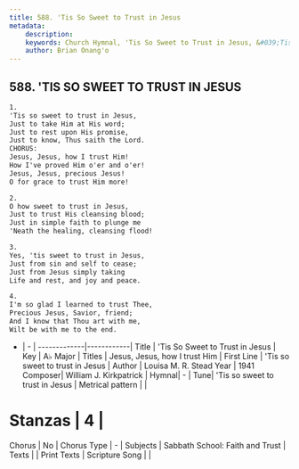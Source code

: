 ```yaml
---
title: 588. 'Tis So Sweet to Trust in Jesus
metadata:
    description: 
    keywords: Church Hymnal, 'Tis So Sweet to Trust in Jesus, &#039;Tis so sweet to trust in Jesus, Jesus, Jesus, how I trust Him
    author: Brian Onang'o
---
```



## 588. 'TIS SO SWEET TO TRUST IN JESUS

```txt
1.
'Tis so sweet to trust in Jesus,
Just to take Him at His word; 
Just to rest upon His promise, 
Just to know, Thus saith the Lord. 
CHORUS:
Jesus, Jesus, how I trust Him! 
How I've proved Him o'er and o'er!
Jesus, Jesus, precious Jesus! 
O for grace to trust Him more! 

2.
O how sweet to trust in Jesus, 
Just to trust His cleansing blood; 
Just in simple faith to plunge me 
'Neath the healing, cleansing flood!

3.
Yes, 'tis sweet to trust in Jesus,
Just from sin and self to cease; 
Just from Jesus simply taking 
Life and rest, and joy and peace. 

4.
I'm so glad I learned to trust Thee,
Precious Jesus, Savior, friend; 
And I know that Thou art with me, 
Wilt be with me to the end. 
```

- |   -  |
-------------|------------|
Title | 'Tis So Sweet to Trust in Jesus |
Key | A♭ Major |
Titles | Jesus, Jesus, how I trust Him |
First Line | &#039;Tis so sweet to trust in Jesus |
Author | Louisa M. R. Stead
Year | 1941
Composer| William J. Kirkpatrick |
Hymnal|  - |
Tune| &#039;Tis so sweet to trust in Jesus |
Metrical pattern | |
# Stanzas | 4 |
Chorus | No |
Chorus Type | - |
Subjects | Sabbath School: Faith and Trust |
Texts |  |
Print Texts | 
Scripture Song |  |
  
